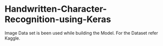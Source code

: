 # Handwritten-Character-Recognition-using-Keras
Image Data set is been used while building the Model. For the Dataset refer Kaggle.
